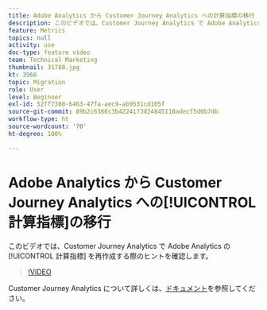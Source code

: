 ```yaml
---
title: Adobe Analytics から Customer Journey Analytics への計算指標の移行
description: このビデオでは、Customer Journey Analytics で Adobe Analytics の計算指標を再作成する際のヒントを確認します。
feature: Metrics
topics: null
activity: use
doc-type: feature video
team: Technical Marketing
thumbnail: 31788.jpg
kt: 3966
topic: Migration
role: User
level: Beginner
exl-id: 52ff7388-6463-47fa-aec9-ab9531cd105f
source-git-commit: 89b2c6366c3b4224173d24845110adecf5d0b7db
workflow-type: ht
source-wordcount: '70'
ht-degree: 100%

---
```


# Adobe Analytics から Customer Journey Analytics への[!UICONTROL 計算指標]の移行

このビデオでは、Customer Journey Analytics で Adobe Analytics の[!UICONTROL 計算指標] を再作成する際のヒントを確認します。

>[!VIDEO](https://video.tv.adobe.com/v/31788/?quality=12&learn=on)

Customer Journey Analytics について詳しくは、[ドキュメント](https://experienceleague.adobe.com/docs/analytics-platform/using/cja-landing.html?lang=ja)を参照してください。
